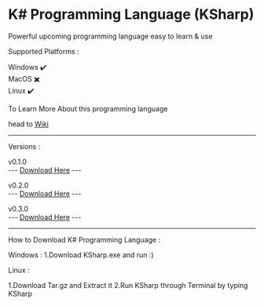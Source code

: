 # K# Programming Language (KSharp)

Powerful upcoming programming language easy to learn & use

Supported Platforms :

Windows ✔️
<br />
MacOS  ✖️
<br />
Linux ✔️

To Learn More About this programming language

head to [Wiki](https://github.com/syllicasoftware/KSharp-Language/wiki)

----------------------------------------------------------------------------

Versions :

v0.1.0 
<br />
--- [Download Here](https://github.com/syllicasoftware/KSharp-Language/releases/download/v0.1.0/KSharp-0.1.0.tar.gz) ---
<br />

v0.2.0
<br />
--- [Download Here](https://github.com/syllicasoftware/KSharp-Language/releases/download/v0.2.0/KSharp-0.2.0.tar.gz) ---
<br />

v0.3.0
<br />
--- [Download Here](https://github.com/syllicasoftware/KSharp-Language/releases/download/v0.3.0/KSharp-0.3.0.tar.gz) ---

------------------------------------------------------------------------------

How to Download K# Programming Language :

Windows :
1.Download KSharp.exe and run :)

Linux :

1.Download Tar.gz and Extract it
2.Run KSharp through Terminal by typing KSharp


